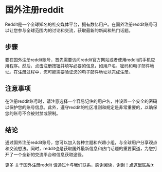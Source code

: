 # 国外注册reddit

Reddit是一个全球知名的社交媒体平台，拥有数亿用户。在国外注册reddit账号可以让您参与全球范围内的讨论和交流，获取最新的新闻和热门话题。

## 步骤
要在国外注册reddit账号，首先需要访问reddit官方网站或者使用reddit的手机应用程序。然后，点击注册按钮并填写必要的信息，如用户名、密码和电子邮件地址。在注册过程中，您可能需要验证您的电子邮件地址以完成注册。

## 注意事项
在注册reddit账号时，请注意选择一个容易记住的用户名，并设置一个安全的密码以保护您的账号信息。此外，遵守reddit的社区准则和规定是非常重要的，以确保您的账号不会被封禁或限制。

## 结论
通过国外注册reddit账号，您可以加入各种主题和兴趣小组，与全球用户分享观点和交流想法。同时，reddit也是获取国外最新信息和热门话题的重要渠道，为您打开了一个全新的交流平台和信息获取途径。

更多 关于国外注册reddit 请通过✈与我们联系，感谢阅读，谢谢！[点这里联系✈](https://d.k02.cc)